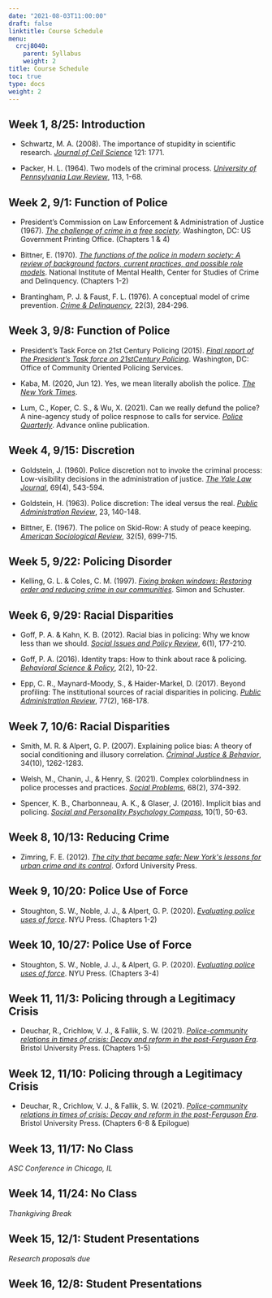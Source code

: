 ```yaml
---
date: "2021-08-03T11:00:00"
draft: false
linktitle: Course Schedule
menu:
  crcj8040:
    parent: Syllabus
    weight: 2
title: Course Schedule
toc: true
type: docs
weight: 2
---
```


## Week 1, 8/25: Introduction

* Schwartz, M. A. (2008). The importance of stupidity in scientific research. [*Journal of Cell Science*](https://jcs.biologists.org/content/joces/121/11/1771.full.pdf) 121: 1771.

* Packer, H. L. (1964). Two models of the criminal process. [*University of Pennsylvania Law Review*](https://heinonline.org/HOL/P?h=hein.journals/pnlr113&i=21), 113, 1-68. 

## Week 2, 9/1: Function of Police

* President’s Commission on Law Enforcement & Administration of Justice (1967). [*The challenge of crime in a free society*](https://www.ojp.gov/sites/g/files/xyckuh241/files/archives/ncjrs/42.pdf). Washington, DC: US Government Printing Office. (Chapters 1 & 4)

* Bittner, E. (1970). [*The functions of the police in modern society: A review of background factors, current practices, and possible role models*](https://www.ojp.gov/pdffiles1/Digitization/147822NCJRS.pdf). National Institute of Mental Health, Center for Studies of Crime and Delinquency. (Chapters 1-2)

* Brantingham, P. J. & Faust, F. L. (1976). A conceptual model of crime prevention. [*Crime & Delinquency*](https://doi.org/10.1177%2F001112877602200302), 22(3), 284-296.

## Week 3, 9/8: Function of Police

* President’s Task Force on 21st Century Policing (2015). [*Final report of the President’s Task force on 21stCentury Policing*](https://cops.usdoj.gov/pdf/taskforce/taskforce_finalreport.pdf). Washington, DC: Office of Community Oriented Policing Services.

* Kaba, M. (2020, Jun 12). Yes, we mean literally abolish the police. [*The New York Times*](https://www.nytimes.com/2020/06/12/opinion/sunday/floyd-abolish-defund-police.html).

* Lum, C., Koper, C. S., & Wu, X. (2021). Can we really defund the police? A nine-agency study of police respnose to calls for service. [*Police Quarterly*](https://doi.org/10.1177/10986111211035002). Advance online publication. 

## Week 4, 9/15: Discretion

* Goldstein, J. (1960). Police discretion not to invoke the criminal process: Low-visibility decisions in the administration of justice. [*The Yale Law Journal*](https://heinonline.org/HOL/P?h=hein.journals/ylr69&i=553), 69(4), 543-594.

* Goldstein, H. (1963). Police discretion: The ideal versus the real. [*Public Administration Review*](https://www.jstor.org/stable/973838), 23, 140-148.

* Bittner, E. (1967). The police on Skid-Row: A study of peace keeping. [*American Sociological Review*](http://www.jstor.org/stable/2092019), 32(5), 699-715.

## Week 5, 9/22: Policing Disorder

* Kelling, G. L. & Coles, C. M. (1997). [*Fixing broken windows: Restoring order and reducing crime in our communities*](https://www.simonandschuster.com/books/Fixing-Broken-Windows/Catherine-M-Coles/9780684837383). Simon and Schuster. 

## Week 6, 9/29: Racial Disparities

* Goff, P. A. & Kahn, K. B. (2012). Racial bias in policing: Why we know less than we should. [*Social Issues and Policy Review*](https://doi.org/10.1111/j.1751-2409.2011.01039.x), 6(1), 177-210.

* Goff, P. A. (2016). Identity traps: How to think about race & policing. [*Behavioral Science & Policy*](https://doi.org/10.1353/bsp.2016.0012), 2(2), 10-22.

* Epp, C. R., Maynard-Moody, S., & Haider-Markel, D. (2017). Beyond profiling: The institutional sources of racial disparities in policing. [*Public Administration Review*](https://doi.org/10.1111/puar.12702), 77(2), 168-178.

## Week 7, 10/6: Racial Disparities

* Smith, M. R. & Alpert, G. P. (2007). Explaining police bias: A theory of social conditioning and illusory correlation. [*Criminal Justice & Behavior*](https://doi.org/10.1177%2F0093854807304484), 34(10), 1262-1283.

* Welsh, M., Chanin, J., & Henry, S. (2021). Complex colorblindness in police processes and practices. [*Social Problems*](https://doi.org/10.1093/socpro/spaa008), 68(2), 374-392.

* Spencer, K. B., Charbonneau, A. K., & Glaser, J. (2016). Implicit bias and policing. [*Social and Personality Psychology Compass*](https://doi.org/10.1111/spc3.12210), 10(1), 50-63.

## Week 8, 10/13: Reducing Crime

* Zimring, F. E. (2012). [*The city that became safe: New York's lessons for urban crime and its control*](https://oxford.universitypressscholarship.com/view/10.1093/acprof:oso/9780199844425.001.0001/acprof-9780199844425). Oxford University Press.

## Week 9, 10/20: Police Use of Force

* Stoughton, S. W., Noble, J. J., & Alpert, G. P. (2020). [*Evaluating police uses of force*](https://nyupress.org/9781479814657/evaluating-police-uses-of-force/). NYU Press. (Chapters 1-2)

## Week 10, 10/27: Police Use of Force

* Stoughton, S. W., Noble, J. J., & Alpert, G. P. (2020). [*Evaluating police uses of force*](https://nyupress.org/9781479814657/evaluating-police-uses-of-force/). NYU Press. (Chapters 3-4)

## Week 11, 11/3: Policing through a Legitimacy Crisis

* Deuchar, R., Crichlow, V. J., & Fallik, S. W. (2021). [*Police-community relations in times of crisis: Decay and reform in the post-Ferguson Era*](https://bristoluniversitypress.co.uk/police-community-relations-in-times-of-crisis). Bristol University Press. (Chapters 1-5)

## Week 12, 11/10: Policing through a Legitimacy Crisis

* Deuchar, R., Crichlow, V. J., & Fallik, S. W. (2021). [*Police-community relations in times of crisis: Decay and reform in the post-Ferguson Era*](https://bristoluniversitypress.co.uk/police-community-relations-in-times-of-crisis). Bristol University Press. (Chapters 6-8 & Epilogue)

## Week 13, 11/17: No Class

*ASC Conference in Chicago, IL*

## Week 14, 11/24: No Class

*Thankgiving Break*

## Week 15, 12/1: Student Presentations

*Research proposals due*

## Week 16, 12/8: Student Presentations
